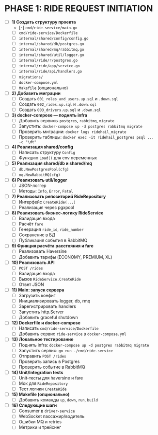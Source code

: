 
# PHASE 1: RIDE REQUEST INITIATION

- [ ] **1) Создать структуру проекта**
  - [-] `cmd/ride-service/main.go`
  - [ ] `cmd/ride-service/Dockerfile`
  - [ ] `internal/shared/config/config.go`
  - [ ] `internal/shared/db/postgres.go`
  - [ ] `internal/shared/mq/rabbitmq.go`
  - [ ] `internal/shared/util/logger.go`
  - [ ] `internal/ride/r/postgres.go`
  - [ ] `internal/ride/app/service.go`
  - [ ] `internal/ride/api/handlers.go`
  - [ ] `migrations/`
  - [ ] `docker-compose.yml`
  - [ ] `Makefile` (опционально)

- [ ] **2) Добавить миграции**
  - [ ] Создать `001_roles_and_users.up.sql` и `.down.sql`
  - [ ] Создать `002_rides.up.sql` и `.down.sql`
  - [ ] Создать `003_drivers.up.sql` и `.down.sql`

- [ ] **3) docker-compose — поднять infra**
  - [ ] Добавить сервисы `postgres`, `rabbitmq`, `migrate`
  - [ ] Запустить: `docker-compose up -d postgres rabbitmq migrate`
  - [ ] Проверить миграции: `docker logs ridehail_migrate`
  - [ ] Проверить таблицы: `docker exec -it ridehail_postgres psql ... -c "\dt"`

- [ ] **4) Реализация shared/config**
  - [ ] Написать структуру `Config`
  - [ ] Функцию `Load()` для env переменных

- [ ] **5) Реализация shared/db и shared/mq**
  - [ ] `db.NewPostgresPool(cfg)`
  - [ ] `mq.NewRabbitMQ(cfg)`

- [ ] **6) Реализовать util/logger**
  - [ ] JSON-логгер
  - [ ] Методы: `Info`, `Error`, `Fatal`

- [ ] **7) Реализовать репозиторий RideRepository**
  - [ ] Интерфейс `CreateRide(...)`
  - [ ] Реализация через pgxpool

- [ ] **8) Реализовать бизнес-логику RideService**
  - [ ] Валидация входа
  - [ ] Расчёт `fare`
  - [ ] Генерация `ride_id`, `ride_number`
  - [ ] Сохранение в БД
  - [ ] Публикация события в RabbitMQ

- [ ] **9) Функция расчёта расстояния и fare**
  - [ ] Реализовать Haversine
  - [ ] Добавить тарифы (ECONOMY, PREMIUM, XL)

- [ ] **10) Реализовать API**
  - [ ] `POST /rides`
  - [ ] Валидация входа
  - [ ] Вызов `RideService.CreateRide`
  - [ ] Ответ JSON

- [ ] **11) Main: запуск сервера**
  - [ ] Загрузить конфиг
  - [ ] Инициализировать logger, db, rmq
  - [ ] Зарегистрировать handlers
  - [ ] Запустить http.Server
  - [ ] Добавить graceful shutdown

- [ ] **12) Dockerfile и docker-compose**
  - [ ] Написать `cmd/ride-service/Dockerfile`
  - [ ] Добавить сервис `ride-service` в `docker-compose.yml`

- [ ] **13) Локальное тестирование**
  - [ ] Поднять infra: `docker-compose up -d postgres rabbitmq migrate`
  - [ ] Запустить сервис: `go run ./cmd/ride-service`
  - [ ] Отправить `POST /rides`
  - [ ] Проверить запись в Postgres
  - [ ] Проверить событие в RabbitMQ

- [ ] **14) Unit/Integration tests**
  - [ ] Unit-тесты для haversine и fare
  - [ ] Мок для `RideRepository`
  - [ ] Тест логики `CreateRide`

- [ ] **15) Makefile (опционально)**
  - [ ] Добавить команды `up`, `down`, `run`, `build`

- [ ] **16) Следующие шаги**
  - [ ] Consumer в `driver-service`
  - [ ] WebSocket пассажир/водитель
  - [ ] Ошибки MQ и retries
  - [ ] Метрики и трейсинг
